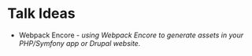 # Talk Ideas

- Webpack Encore - _using Webpack Encore to generate assets in your PHP/Symfony app or Drupal website._
